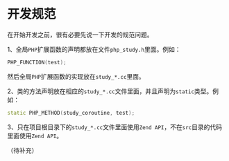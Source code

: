 # 开发规范

在开始开发之前，很有必要先说一下开发的规范问题。

1、全局`PHP`扩展函数的声明都放在文件`php_study.h`里面。例如：

```c++
PHP_FUNCTION(test);
```

然后全局`PHP`扩展函数的实现放在`study_*.cc`里面。

2、类的方法声明放在相应的`study_*.cc`文件里面，并且声明为`static`类型。例如：

```c++
static PHP_METHOD(study_coroutine, test);
```

3、只在项目根目录下的`study_*.cc`文件里面使用`Zend API`，不在`src`目录的代码里面使用`Zend API`。

（待补充）

